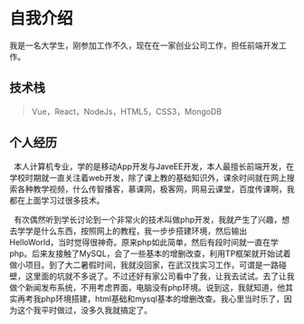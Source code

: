 # 自我介绍
我是一名大学生，刚参加工作不久，现在在一家创业公司工作，担任前端开发工作。
## 技术栈
> Vue，React，NodeJs，HTML5，CSS3，MongoDB
## 个人经历
&nbsp;&nbsp;本人计算机专业，学的是移动App开发与JaveEE开发，本人最擅长前端开发，在学校时期就一直关注着web开发，除了课上教的基础知识外，课余时间就在网上搜索各种教学视频，什么传智播客，慕课网，极客网，网易云课堂，百度传课啊，我都在上面学习过很多技术。
  
  
&nbsp;&nbsp;有次偶然听到学长讨论到一个非常火的技术叫做php开发，我就产生了兴趣，想去学学是什么东西，按照网上的教程，我一步步搭建环境，然后输出HelloWorld，当时觉得很神奇。原来php如此简单，然后有段时间就一直在学php。后来友接触了MySQL，会了一些基本的增删改查，利用TP框架就开始试着做小项目。到了大二暑假时间，我就没回家，在武汉找实习工作，可谓是一路碰壁，这里面的坑就不多说了。不过还好有家公司看中了我，让我去试试。去了让我做个新闻发布系统，不用考虑界面，电脑没有php环境。说到这，我就知道，他其实再考我php环境搭建，html基础和mysql基本的增删改查。我心里当时乐了，因为这个我平时做过，没多久我就搞定了。
